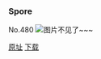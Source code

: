 ### Spore
No.480
![图片不见了~~~](https://imgs.xkcd.com/comics/spore.png)

[原址](https://xkcd.com//480) [下载](https://imgs.xkcd.com/comics/spore.png)

